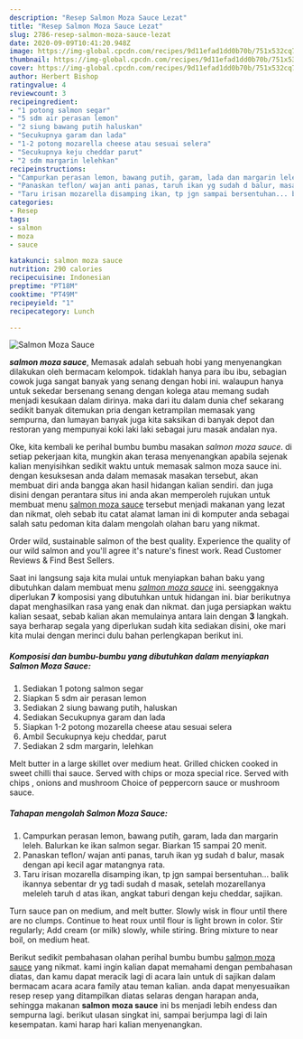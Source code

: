 ```yaml
---
description: "Resep Salmon Moza Sauce Lezat"
title: "Resep Salmon Moza Sauce Lezat"
slug: 2786-resep-salmon-moza-sauce-lezat
date: 2020-09-09T10:41:20.948Z
image: https://img-global.cpcdn.com/recipes/9d11efad1dd0b70b/751x532cq70/salmon-moza-sauce-foto-resep-utama.jpg
thumbnail: https://img-global.cpcdn.com/recipes/9d11efad1dd0b70b/751x532cq70/salmon-moza-sauce-foto-resep-utama.jpg
cover: https://img-global.cpcdn.com/recipes/9d11efad1dd0b70b/751x532cq70/salmon-moza-sauce-foto-resep-utama.jpg
author: Herbert Bishop
ratingvalue: 4
reviewcount: 3
recipeingredient:
- "1 potong salmon segar"
- "5 sdm air perasan lemon"
- "2 siung bawang putih haluskan"
- "Secukupnya garam dan lada"
- "1-2 potong mozarella cheese atau sesuai selera"
- "Secukupnya keju cheddar parut"
- "2 sdm margarin lelehkan"
recipeinstructions:
- "Campurkan perasan lemon, bawang putih, garam, lada dan margarin leleh. Balurkan ke ikan salmon segar. Biarkan 15 sampai 20 menit."
- "Panaskan teflon/ wajan anti panas, taruh ikan yg sudah d balur, masak dengan api kecil agar matangnya rata."
- "Taru irisan mozarella disamping ikan, tp jgn sampai bersentuhan... balik ikannya sebentar dr yg tadi sudah d masak, setelah mozarellanya meleleh taruh d atas ikan, angkat taburi dengan keju cheddar, sajikan."
categories:
- Resep
tags:
- salmon
- moza
- sauce

katakunci: salmon moza sauce 
nutrition: 290 calories
recipecuisine: Indonesian
preptime: "PT18M"
cooktime: "PT49M"
recipeyield: "1"
recipecategory: Lunch

---
```



![Salmon Moza Sauce](https://img-global.cpcdn.com/recipes/9d11efad1dd0b70b/751x532cq70/salmon-moza-sauce-foto-resep-utama.jpg)

<b><i>salmon moza sauce</i></b>, Memasak adalah sebuah hobi yang menyenangkan dilakukan oleh bermacam kelompok. tidaklah hanya para ibu ibu, sebagian cowok juga sangat banyak yang senang dengan hobi ini. walaupun hanya untuk sekedar bersenang senang dengan kolega atau memang sudah menjadi kesukaan dalam dirinya. maka dari itu dalam dunia chef sekarang sedikit banyak ditemukan pria dengan ketrampilan memasak yang sempurna, dan lumayan banyak juga kita saksikan di banyak depot dan restoran yang mempunyai koki laki laki sebagai juru masak andalan nya.

Oke, kita kembali ke perihal bumbu bumbu masakan <i>salmon moza sauce</i>. di setiap pekerjaan kita, mungkin akan terasa menyenangkan apabila sejenak kalian menyisihkan sedikit waktu untuk memasak salmon moza sauce ini. dengan kesuksesan anda dalam memasak masakan tersebut, akan membuat diri anda bangga akan hasil hidangan kalian sendiri. dan juga disini dengan perantara situs ini anda akan memperoleh rujukan untuk membuat menu <u>salmon moza sauce</u> tersebut menjadi makanan yang lezat dan nikmat, oleh sebab itu catat alamat laman ini di komputer anda sebagai salah satu pedoman kita dalam mengolah olahan baru yang nikmat.

Order wild, sustainable salmon of the best quality. Experience the quality of our wild salmon and you&#39;ll agree it&#39;s nature&#39;s finest work. Read Customer Reviews &amp; Find Best Sellers.


Saat ini langsung saja kita mulai untuk menyiapkan bahan baku yang dibutuhkan dalam membuat menu <u><i>salmon moza sauce</i></u> ini. seenggaknya diperlukan <b>7</b> komposisi yang dibutuhkan untuk hidangan ini. biar berikutnya dapat menghasilkan rasa yang enak dan nikmat. dan juga persiapkan waktu kalian sesaat, sebab kalian akan memulainya antara lain dengan <b>3</b> langkah. saya berharap segala yang diperlukan sudah kita sediakan disini, oke mari kita mulai dengan merinci dulu bahan perlengkapan berikut ini.

<!--inarticleads1-->

##### Komposisi dan bumbu-bumbu yang dibutuhkan dalam menyiapkan Salmon Moza Sauce:

1. Sediakan 1 potong salmon segar
1. Siapkan 5 sdm air perasan lemon
1. Sediakan 2 siung bawang putih, haluskan
1. Sediakan Secukupnya garam dan lada
1. Siapkan 1-2 potong mozarella cheese atau sesuai selera
1. Ambil Secukupnya keju cheddar, parut
1. Sediakan 2 sdm margarin, lelehkan


Melt butter in a large skillet over medium heat. Grilled chicken cooked in sweet chilli thai sauce. Served with chips or moza special rice. Served with chips , onions and mushroom Choice of peppercorn sauce or mushroom sauce. 

<!--inarticleads2-->

##### Tahapan mengolah Salmon Moza Sauce:

1. Campurkan perasan lemon, bawang putih, garam, lada dan margarin leleh. Balurkan ke ikan salmon segar. Biarkan 15 sampai 20 menit.
1. Panaskan teflon/ wajan anti panas, taruh ikan yg sudah d balur, masak dengan api kecil agar matangnya rata.
1. Taru irisan mozarella disamping ikan, tp jgn sampai bersentuhan... balik ikannya sebentar dr yg tadi sudah d masak, setelah mozarellanya meleleh taruh d atas ikan, angkat taburi dengan keju cheddar, sajikan.


Turn sauce pan on medium, and melt butter. Slowly wisk in flour until there are no clumps. Continue to heat roux until flour is light brown in color. Stir regularly; Add cream (or milk) slowly, while stiring. Bring mixture to near boil, on medium heat. 

Berikut sedikit pembahasan olahan perihal bumbu bumbu <u>salmon moza sauce</u> yang nikmat. kami ingin kalian dapat memahami dengan pembahasan diatas, dan kamu dapat meracik lagi di acara lain untuk di sajikan dalam bermacam acara acara family atau teman kalian. anda dapat menyesuaikan resep resep yang ditampilkan diatas selaras dengan harapan anda, sehingga makanan <b>salmon moza sauce</b> ini bs menjadi lebih endess dan sempurna lagi. berikut ulasan singkat ini, sampai berjumpa lagi di lain kesempatan. kami harap hari kalian menyenangkan.
